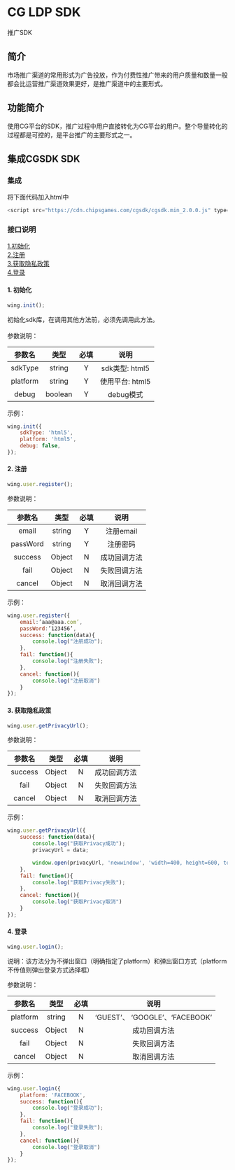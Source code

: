 CG LDP SDK
==== 
推广SDK

## 简介
市场推广渠道的常用形式为广告投放，作为付费性推广带来的用户质量和数量一般都会比运营推广渠道效果更好，是推广渠道中的主要形式。

## 功能简介
使用CG平台的SDK，推广过程中用户直接转化为CG平台的用户。整个导量转化的过程都是可控的，是平台推广的主要形式之一。

## 集成CGSDK SDK
### 集成
将下面代码加入html中
```javascript
<script src="https://cdn.chipsgames.com/cgsdk/cgsdk.min_2.0.0.js" type="text/javascript"></script>
```
### 接口说明
[1.初始化](#1-初始化)\
[2.注册](#2-注册)\
[3.获取隐私政策](#3-获取隐私政策)\
[4.登录](#4-登录)

#### 1. 初始化
```javascript
wing.init();
```
初始化sdk库，在调用其他方法前，必须先调用此方法。<br> 
<br> 
参数说明：

| 参数名 | 类型  | 必填  | 说明  |
|:----------:|:----------:|:---------:|:---------:|
| sdkType | string  | Y  | sdk类型: html5  |
| platform | string  | Y  | 使用平台: html5  |
| debug | boolean  | Y  | debug模式  |

示例：
```javascript
wing.init({
    sdkType: 'html5',
    platform: 'html5',
    debug: false,
});

``` 
#### 2. 注册
```javascript
wing.user.register();
```
参数说明：

| 参数名 | 类型  | 必填  | 说明  |
|:----------:|:----------:|:---------:|:---------:|
| email | string  | Y  | 注册email |
| passWord | string  | Y  | 注册密码 |
| success | Object  | N  | 成功回调方法  |
| fail | Object  | N  | 失败回调方法  |
| cancel | Object  | N  | 取消回调方法  |

示例：
```javascript
wing.user.register({
    email:’aaa@aaa.com’,
    passWord:’123456’,
    success: function(data){ 
        console.log("注册成功");
    },
    fail: function(){
        console.log("注册失败");
    },
    cancel: function(){
        console.log("注册取消")
    }
});
```

#### 3. 获取隐私政策
```javascript
wing.user.getPrivacyUrl();
```
参数说明：

| 参数名 | 类型  | 必填  | 说明  |
|:----------:|:----------:|:---------:|:---------:|
| success | Object  | N  | 成功回调方法  |
| fail | Object  | N  | 失败回调方法  |
| cancel | Object  | N  | 取消回调方法  |

示例：
```javascript
wing.user.getPrivacyUrl({
    success: function(data){ 
        console.log("获取Privacy成功");
        privacyUrl = data;

        window.open(privacyUrl, 'newwindow', 'width=400, height=600, top=' + iTop + ',left=' + iLeft + ', toolbar=no, menubar=no, scrollbars=no, resizable=no,location=no, status=no');
    },
    fail: function(){
        console.log("获取Privacy失败");
    },
    cancel: function(){
        console.log("获取Privacy取消")
    }
});

```

#### 4. 登录
```javascript
wing.user.login();
```
说明：该方法分为不弹出窗口（明确指定了platform）和弹出窗口方式（platform不传值则弹出登录方式选择框）

参数说明：

| 参数名 | 类型  | 必填  | 说明  |
|:----------:|:----------:|:---------:|:---------:|
| platform | string  | N  | ‘GUEST’、 ‘GOOGLE’、‘FACEBOOK’ |
| success | Object  | N  | 成功回调方法  |
| fail | Object  | N  | 失败回调方法  |
| cancel | Object  | N  | 取消回调方法  |

示例：
```javascript
wing.user.login({
    platform: 'FACEBOOK',
    success: function(){
        console.log("登录成功");
    },
    fail: function(){
        console.log("登录失败");
    },
    cancel: function(){
        console.log("登录取消")
    }
});
```
